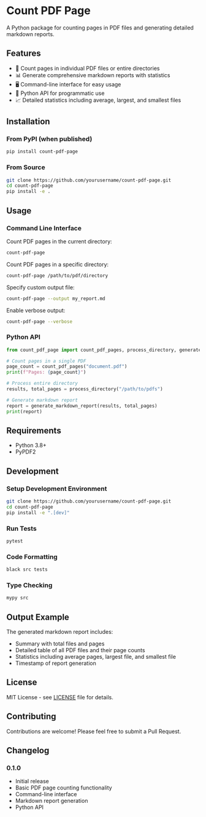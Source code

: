 # Count PDF Page

A Python package for counting pages in PDF files and generating detailed markdown reports.

## Features

- 📄 Count pages in individual PDF files or entire directories
- 📊 Generate comprehensive markdown reports with statistics
- 🖥️ Command-line interface for easy usage
- 🐍 Python API for programmatic use
- 📈 Detailed statistics including average, largest, and smallest files

## Installation

### From PyPI (when published)

```bash
pip install count-pdf-page
```

### From Source

```bash
git clone https://github.com/yourusername/count-pdf-page.git
cd count-pdf-page
pip install -e .
```

## Usage

### Command Line Interface

Count PDF pages in the current directory:

```bash
count-pdf-page
```

Count PDF pages in a specific directory:

```bash
count-pdf-page /path/to/pdf/directory
```

Specify custom output file:

```bash
count-pdf-page --output my_report.md
```

Enable verbose output:

```bash
count-pdf-page --verbose
```

### Python API

```python
from count_pdf_page import count_pdf_pages, process_directory, generate_markdown_report

# Count pages in a single PDF
page_count = count_pdf_pages("document.pdf")
print(f"Pages: {page_count}")

# Process entire directory
results, total_pages = process_directory("/path/to/pdfs")

# Generate markdown report
report = generate_markdown_report(results, total_pages)
print(report)
```

## Requirements

- Python 3.8+
- PyPDF2

## Development

### Setup Development Environment

```bash
git clone https://github.com/yourusername/count-pdf-page.git
cd count-pdf-page
pip install -e ".[dev]"
```

### Run Tests

```bash
pytest
```

### Code Formatting

```bash
black src tests
```

### Type Checking

```bash
mypy src
```

## Output Example

The generated markdown report includes:

- Summary with total files and pages
- Detailed table of all PDF files and their page counts
- Statistics including average pages, largest file, and smallest file
- Timestamp of report generation

## License

MIT License - see [LICENSE](LICENSE) file for details.

## Contributing

Contributions are welcome! Please feel free to submit a Pull Request.

## Changelog

### 0.1.0
- Initial release
- Basic PDF page counting functionality
- Command-line interface
- Markdown report generation
- Python API
